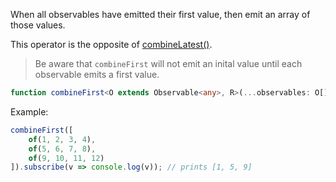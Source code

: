 When all observables have emitted their first value, then emit an array of those values.

This operator is the opposite of [combineLatest()](https://rxjs.dev/api/index/function/combineLatest).

> Be aware that `combineFirst` will not emit an inital value until each observable emits a first value.

```typescript
function combineFirst<O extends Observable<any>, R>(...observables: O[]): Observable<R>
```

Example:

```typescript
combineFirst([
    of(1, 2, 3, 4),
    of(5, 6, 7, 8),
    of(9, 10, 11, 12)
]).subscribe(v => console.log(v)); // prints [1, 5, 9]
```

